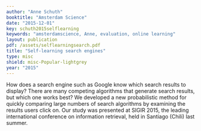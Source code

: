 ```yaml
---
author: "Anne Schuth"
booktitle: "Amsterdam Science"
date: "2015-12-01"
key: schuth2015selflearning
keywords: "amsterdamscience, Anne, evaluation, online learning"
layout: publication
pdf: /assets/selflearningsearch.pdf
title: "Self-learning search engines"
type: misc
shield: misc-Popular-lightgrey
year: "2015"
---
```


How does a search engine such as Google know which search results to display? There are many competing algorithms that
generate search results, but which one works best? We developed a new probabilistic method for quickly comparing large
numbers of search algorithms by examining the results users click on. Our study was presented at SIGIR 2015, the leading
international conference on information retrieval, held in Santiago (Chili) last summer.

